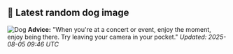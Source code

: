 ## 🐶 Latest random dog image
![Dog](https://images.dog.ceo/breeds/otterhound/n02091635_3118.jpg)
**Advice:** "When you're at a concert or event, enjoy the moment, enjoy being there. Try leaving your camera in your pocket."
*Updated: 2025-08-05 09:46 UTC*
